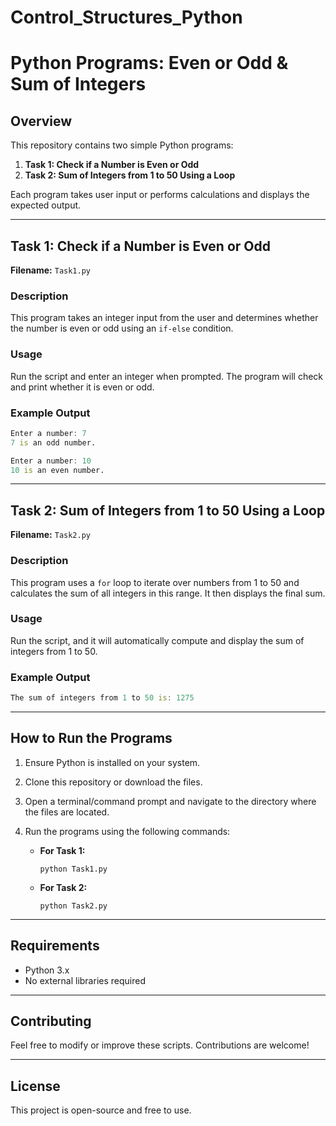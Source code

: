 # Control_Structures_Python

# Python Programs: Even or Odd & Sum of Integers

## **Overview**
This repository contains two simple Python programs:

1. **Task 1: Check if a Number is Even or Odd**  
2. **Task 2: Sum of Integers from 1 to 50 Using a Loop**  

Each program takes user input or performs calculations and displays the expected output.

---

## **Task 1: Check if a Number is Even or Odd**  
**Filename:** `Task1.py`  

### **Description**  
This program takes an integer input from the user and determines whether the number is even or odd using an `if-else` condition.  

### **Usage**  
Run the script and enter an integer when prompted. The program will check and print whether it is even or odd.  

### **Example Output**  
```d
Enter a number: 7
7 is an odd number.
```
```d
Enter a number: 10
10 is an even number.
```

---

## **Task 2: Sum of Integers from 1 to 50 Using a Loop**  
**Filename:** `Task2.py`  

### **Description**  
This program uses a `for` loop to iterate over numbers from 1 to 50 and calculates the sum of all integers in this range. It then displays the final sum.  

### **Usage**  
Run the script, and it will automatically compute and display the sum of integers from 1 to 50.  

### **Example Output**  
```d
The sum of integers from 1 to 50 is: 1275
```

---

## **How to Run the Programs**
1. Ensure Python is installed on your system.  
2. Clone this repository or download the files.  
3. Open a terminal/command prompt and navigate to the directory where the files are located.  
4. Run the programs using the following commands:

   - **For Task 1:**  
     ```
     python Task1.py
     ```
   - **For Task 2:**  
     ```
     python Task2.py
     ```

---

## **Requirements**
- Python 3.x  
- No external libraries required  

---

## **Contributing**
Feel free to modify or improve these scripts. Contributions are welcome!  

---

## **License**
This project is open-source and free to use.
